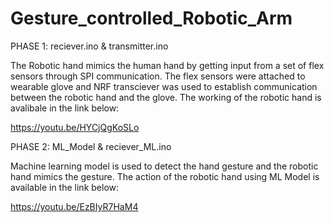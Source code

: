 # Gesture_controlled_Robotic_Arm
PHASE 1: reciever.ino & transmitter.ino

The Robotic hand mimics the human hand by getting input from a set of flex sensors through SPI communication. The flex sensors were attached to wearable glove and NRF transciever was used to establish communication between the robotic hand and the glove.
The working of the robotic hand is avalibale in the link below:

https://youtu.be/HYCjQgKoSLo

PHASE 2: ML_Model & reciever_ML.ino 

Machine learning model is used to detect the hand gesture and the robotic hand mimics the gesture.
The action of the robotic hand using ML Model is available in the link below:

https://youtu.be/EzBIyR7HaM4
